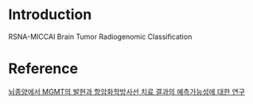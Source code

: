 # Introduction

RSNA-MICCAI Brain Tumor Radiogenomic Classification

# Reference

[뇌종양에서 MGMT의 발현과 항암화학방사선 치료 결과의
예측가능성에 대한 연구](https://www.jcpjournal.org/journal/download_pdf.php?spage=212&volume=14&number=3)
